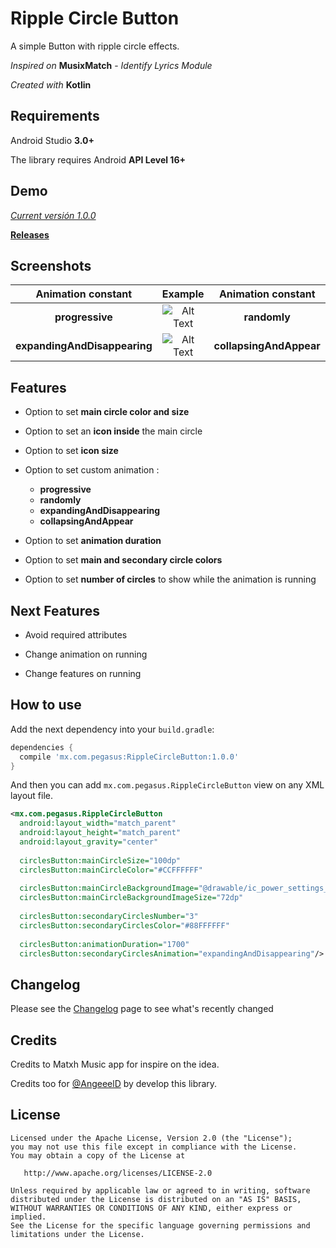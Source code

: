 # Ripple Circle Button

A simple Button with ripple circle effects.

*Inspired on* **MusixMatch** - *Identify Lyrics Module* 

*Created with* **Kotlin**

## Requirements

Android Studio **3.0+**

The library requires Android **API Level 16+**

## Demo

[_Current versión 1.0.0_](https://github.com/PegasusControl/RippleCircleButton/releases/download/1.0.0/sample_1.0.0.apk)

[**Releases**](https://github.com/PegasusControl/RippleCircleButton/releases)

## Screenshots

|Animation constant|Example|Animation constant|Example|
|      :---:       | :---: |       :---:      | :---: |
|**progressive**|![Alt Text](https://media.giphy.com/media/26n6DTQmK6CBvM4eY/giphy.gif)|**randomly**|![Alt Text](https://media.giphy.com/media/l1J3R3n6K1D2kWVvG/giphy.gif)|
|**expandingAndDisappearing**|![Alt Text](https://media.giphy.com/media/l1J3pcXDrrHs8bfsk/giphy.gif)|**collapsingAndAppear**|![Alt Text](https://media.giphy.com/media/26n6AYQbIFugHzFYY/giphy.gif)|

## Features 

- Option to set **main circle color and size**

- Option to set an **icon inside** the main circle

- Option to set **icon size**

- Option to set custom animation :
  - **progressive**
  - **randomly**
  - **expandingAndDisappearing**
  - **collapsingAndAppear**
 
- Option to set **animation duration**
  
- Option to set **main and secondary circle colors**

- Option to set **number of circles** to show while the animation is running

## Next Features 

- Avoid required attributes

- Change animation on running

- Change features on running

## How to use

Add the next dependency into your `build.gradle`:

```gradle
dependencies {
  compile 'mx.com.pegasus:RippleCircleButton:1.0.0'
}
```

And then you can add `mx.com.pegasus.RippleCircleButton` view on any XML layout file.

```xml
<mx.com.pegasus.RippleCircleButton
  android:layout_width="match_parent"
  android:layout_height="match_parent"
  android:layout_gravity="center"
  
  circlesButton:mainCircleSize="100dp"
  circlesButton:mainCircleColor="#CCFFFFFF"
  
  circlesButton:mainCircleBackgroundImage="@drawable/ic_power_settings_new_blue_700_48dp"
  circlesButton:mainCircleBackgroundImageSize="72dp"
  
  circlesButton:secondaryCirclesNumber="3"
  circlesButton:secondaryCirclesColor="#88FFFFFF"
  
  circlesButton:animationDuration="1700"
  circlesButton:secondaryCirclesAnimation="expandingAndDisappearing"/>
```

## Changelog

Please see the [Changelog](https://github.com/PegasusControl/RippleCircleButton/wiki/Changelog) page to see what's recently changed

## Credits

Credits to Matxh Music app for inspire on the idea.

Credits too for [@AngeeelD](https://github.com/angeeeld) by develop this library.

## License

```
Licensed under the Apache License, Version 2.0 (the "License");
you may not use this file except in compliance with the License.
You may obtain a copy of the License at

   http://www.apache.org/licenses/LICENSE-2.0

Unless required by applicable law or agreed to in writing, software
distributed under the License is distributed on an "AS IS" BASIS,
WITHOUT WARRANTIES OR CONDITIONS OF ANY KIND, either express or implied.
See the License for the specific language governing permissions and
limitations under the License.
```
